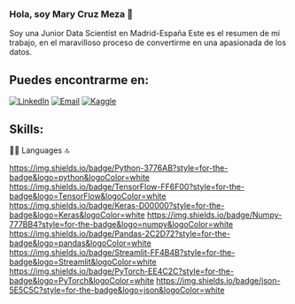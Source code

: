 ### Hola, soy Mary Cruz Meza  👋

Soy una Junior Data Scientist en Madrid-España
Este es el resumen de mi trabajo, en el maravilloso proceso de convertirme en una apasionada de los datos. 

## Puedes encontrarme en: 

[![LinkedIn](https://img.shields.io/badge/LinkedIn-0077B5?style=for-the-badge&logo=linkedin&logoColor=white)](https://www.linkedin.com/in/marycruzmezarivas/) [![Email](https://img.shields.io/badge/marycruzmezar@gmail.com-EA4335?style=for-the-badge&logo=gmail&logoColor=BB001B&labelColor=FBBC05)](mailto:marycruzmezar@gmail.com) [![Kaggle](https://img.shields.io/badge/Kaggle-20BEFF?style=for-the-badge&logo=Kaggle&logoColor=white)](https://www.kaggle.com/marycruz11/)




## Skills: 
👩‍💻 Languages 🔝

https://img.shields.io/badge/Python-3776AB?style=for-the-badge&logo=python&logoColor=white
https://img.shields.io/badge/TensorFlow-FF6F00?style=for-the-badge&logo=TensorFlow&logoColor=white
https://img.shields.io/badge/Keras-D00000?style=for-the-badge&logo=Keras&logoColor=white
https://img.shields.io/badge/Numpy-777BB4?style=for-the-badge&logo=numpy&logoColor=white
https://img.shields.io/badge/Pandas-2C2D72?style=for-the-badge&logo=pandas&logoColor=white
https://img.shields.io/badge/Streamlit-FF4B4B?style=for-the-badge&logo=Streamlit&logoColor=white
https://img.shields.io/badge/PyTorch-EE4C2C?style=for-the-badge&logo=PyTorch&logoColor=white
https://img.shields.io/badge/json-5E5C5C?style=for-the-badge&logo=json&logoColor=white
